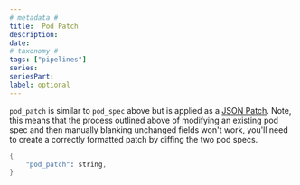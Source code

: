 ```yaml
---
# metadata # 
title:  Pod Patch
description: 
date: 
# taxonomy #
tags: ["pipelines"]
series:
seriesPart:
label: optional
---
```


`pod_patch` is similar to `pod_spec` above but is applied as a [JSON
Patch](https://tools.ietf.org/html/rfc6902). Note, this means that the
process outlined above of modifying an existing pod spec and then manually
blanking unchanged fields won't work, you'll need to create a correctly
formatted patch by diffing the two pod specs.

```s
{
    "pod_patch": string,
}
```